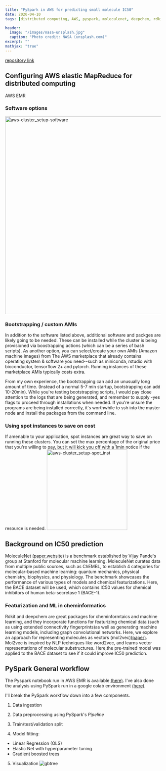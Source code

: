 ```yaml
---
title: "PySpark in AWS for predicting small molecule IC50"
date: 2020-04-10
tags: [distributed computing, AWS, pyspark, moleculenet, deepchem, rdkit,cloud computing,machine learning, EMR, molecule2vec]

header:
  image: "/images/nasa-unsplash.jpg"
  caption: "Photo credit: NASA (unsplash.com)"
excerpt: ""
mathjax: "true"
---
```


 [repository link](https://github.com/jtwang1027/pyspark_aws)



## Configuring AWS elastic MapReduce for distributed computing
AWS EMR
### Software options

<img width="639" alt="aws-cluster_setup-software" src="https://user-images.githubusercontent.com/46359281/78968102-dfd12280-7ad1-11ea-97b5-6f3d4e8bb542.png">

### Bootstrapping / custom AMIs
In addition to the software listed above, additional software and packges are likely going to be needed. These can be installed while the cluster is being provisioned via boostrapping actions (which can be a series of bash scripts). As another option, you can select/create your own AMIs (Amazon machine images) from The AWS marketplace that already contains operating system & software you need--such as miniconda, rstudio with bioconductor, tensorflow 2+ and pytorch. Running instances of these marketplace AMIs typically costs extra.

From  my own experience, the bootstrapping can add an unusually long amount of time. (Instead of a normal 5-7 min startup, bootstrapping can add 10-20min). While you're testing bootstrapping scripts, I would pay close attention to the logs that are being generated, and remember to supply -yes flags to proceed through installations when needed. If you're unsure the programs are being installed correctly, it's worthwhile to ssh into the master node and install the packages from the command line.

### Using spot instances to save on cost
If amenable to your application, spot instances are great way to save on running these clusters. You can set the max percentage of the original price that you're willing to pay, but it will kick you off with a 1min notice if the resource is needed.
<img width="260" alt="aws-cluster_setup-spot_inst" src="https://user-images.githubusercontent.com/46359281/78968180-f5dee300-7ad1-11ea-8da4-b2c732dd3c26.png">

## Background on IC50 prediction

MoleculeNet [(paper,](https://arxiv.org/abs/1703.00564)[website)](http://moleculenet.ai/) is a benchmark established by Vijay Pande's group at Stanford for molecular machine learning. MoleculeNet curates data from multiple public sources, such as ChEMBL, to establish 4 categories for molecular-based machine learning: quantum mechanics, physical chemistry, biophysics, and physiology. The benchmark showcases the performance of various types of models and chemical featurizations. Here, the BACE dataset will be used, which contains IC50 values for chemical inhibitors of human beta-secretase 1 (BACE-1).

### Featurization and ML in cheminformatics
Rdkit and deepchem are great packages for cheminformtaics and machine learning, and they incorporate functions for featurizing chemical data (such as using extended connectivity fingerprints)as well as generating machine learning models, including graph convolutional networks. Here, we explore an approach for representing molecules as vectors (mol2vec)[(paper)](https://pubs.acs.org/doi/abs/10.1021/acs.jcim.7b00616). Mol2vec is inspired by NLP techniques like word2vec, and learns vector representations of molecular substructures. Here,the pre-trained model was applied to the BACE dataset to see if it could improve IC50 prediction.

## PySpark General workflow

The Pyspark notebook run in AWS EMR is available [(here)](https://github.com/jtwang1027/pyspark_aws/blob/master/aws-pyspark.ipynb). I've also done the analysis using PySpark run in a google colab environment [(here)](https://github.com/jtwang1027/pyspark_aws/blob/master/colab_pyspark_bace.ipynb).

I'll break the PySpark workflow down into a few components.

1) Data ingestion

2) Data preprocessing using PySpark's *Pipeline*

3) Train/test/validation split

4) Model fitting:
- Linear Regression (OLS)
- Elastic Net with hyperparameter tuning
- Gradient boosted trees

5) Visualization
 ![gbtree](https://user-images.githubusercontent.com/46359281/78973310-a1d9fb80-7add-11ea-8261-9f8b34b41b41.png)

